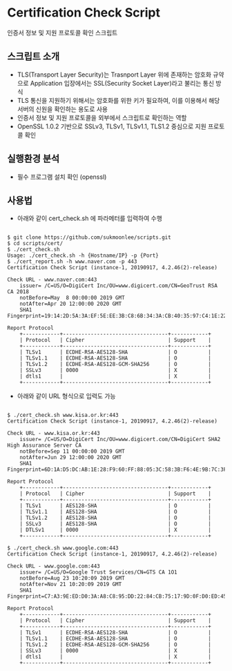 # Certification Check Script
인증서 정보 및 지원 프로토콜 확인 스크립트

## 스크립트 소개
* TLS(Transport Layer Security)는 Trasnport Layer 위에 존재하는 암호화 규약으로 Application 입장에서는 SSL(Security Socket Layer)라고 불리는 통신 방식
* TLS 통신을 지원하기 위해서는 암호화를 위한 키가 필요하여, 이를 이용해서 해당 서버의 신원을 확인하는 용도로 사용
* 인증서 정보 및 지원 프로토콜을 외부에서 스크립트로 확인하는 역할
* OpenSSL 1.0.2 기반으로 SSLv3, TLSv1, TLSv1.1, TLS1.2 중심으로 지원 프로토콜 확인

## 실행환경 분석
 * 필수 프로그램 설치 확인 (openssl)

## 사용법
 * 아래와 같이 cert_check.sh 에 파라메터를 입력하여 수행
<pre><code>
$ git clone https://github.com/sukmoonlee/scripts.git
$ cd scripts/cert/
$ ./cert_check.sh
Usage: ./cert_check.sh -h {Hostname/IP} -p {Port}
$ ./cert_report.sh -h www.naver.com -p 443
Certification Check Script (instance-1, 20190917, 4.2.46(2)-release)

Check URL - www.naver.com:443
    issuer= /C=US/O=DigiCert Inc/OU=www.digicert.com/CN=GeoTrust RSA CA 2018
    notBefore=May  8 00:00:00 2019 GMT
    notAfter=Apr 20 12:00:00 2020 GMT
    SHA1 Fingerprint=19:14:2D:5A:3A:EF:5E:EE:3B:C8:6B:34:3A:CB:40:35:97:C4:1E:22

Report Protocol
    +------------+----------------------------------+------------+
    | Protocol   | Cipher                           | Support    |
    +------------+----------------------------------+------------+
    | TLSv1      | ECDHE-RSA-AES128-SHA             | O          |
    | TLSv1.1    | ECDHE-RSA-AES128-SHA             | O          |
    | TLSv1.2    | ECDHE-RSA-AES128-GCM-SHA256      | O          |
    | SSLv3      | 0000                             | X          |
    | dtls1      |                                  | X          |
    +------------+----------------------------------+------------+
</code></pre>

 * 아래와 같이 URL 형식으로 입력도 가능
<pre><code>
$ ./cert_check.sh www.kisa.or.kr:443
Certification Check Script (instance-1, 20190917, 4.2.46(2)-release)

Check URL - www.kisa.or.kr:443
    issuer= /C=US/O=DigiCert Inc/OU=www.digicert.com/CN=DigiCert SHA2 High Assurance Server CA
    notBefore=Sep 11 00:00:00 2019 GMT
    notAfter=Jun 29 12:00:00 2020 GMT
    SHA1 Fingerprint=6D:1A:D5:DC:AB:1E:28:F9:60:FF:88:05:3C:58:3B:F6:4E:9B:7C:3F

Report Protocol
    +------------+----------------------------------+------------+
    | Protocol   | Cipher                           | Support    |
    +------------+----------------------------------+------------+
    | TLSv1      | AES128-SHA                       | O          |
    | TLSv1.1    | AES128-SHA                       | O          |
    | TLSv1.2    | AES128-SHA                       | O          |
    | SSLv3      | AES128-SHA                       | O          |
    | DTLSv1     | 0000                             | X          |
    +------------+----------------------------------+------------+

$ ./cert_check.sh www.google.com:443
Certification Check Script (instance-1, 20190917, 4.2.46(2)-release)

Check URL - www.google.com:443
    issuer= /C=US/O=Google Trust Services/CN=GTS CA 1O1
    notBefore=Aug 23 10:20:09 2019 GMT
    notAfter=Nov 21 10:20:09 2019 GMT
    SHA1 Fingerprint=C7:A3:9E:ED:D0:3A:A8:C8:95:DD:22:84:CB:75:17:9D:0F:D0:ED:45

Report Protocol
    +------------+----------------------------------+------------+
    | Protocol   | Cipher                           | Support    |
    +------------+----------------------------------+------------+
    | TLSv1      | ECDHE-RSA-AES128-SHA             | O          |
    | TLSv1.1    | ECDHE-RSA-AES128-SHA             | O          |
    | TLSv1.2    | ECDHE-RSA-AES128-GCM-SHA256      | O          |
    | SSLv3      | 0000                             | X          |
    | dtls1      |                                  | X          |
    +------------+----------------------------------+------------+
</code></pre>
